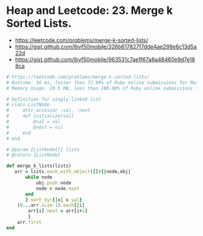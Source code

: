 # Heap and Leetcode: 23. Merge k Sorted Lists.

- https://leetcode.com/problems/merge-k-sorted-lists/
- https://gist.github.com/lbvf50mobile/326b617827f7dde4ae298e6c13d5a22d
- https://gist.github.com/lbvf50mobile/963531c7ae1f67a8a48460e9d7e188ca


```Ruby
# https://leetcode.com/problems/merge-k-sorted-lists/
# Runtime: 56 ms, faster than 72.99% of Ruby online submissions for Merge k Sorted Lists.
# Memory Usage: 10.5 MB, less than 100.00% of Ruby online submissions for Merge k Sorted Lists.

# Definition for singly-linked list.
# class ListNode
#     attr_accessor :val, :next
#     def initialize(val)
#         @val = val
#         @next = nil
#     end
# end

# @param {ListNode[]} lists
# @return {ListNode}

def merge_k_lists(lists)
   arr = lists.each_with_object([]){|node,obj| 
       while node
           obj.push node
           node = node.next
       end
       }.sort_by!{|x| x.val}
    (0...arr.size-1).each{|i|
        arr[i].next = arr[i+1]
        }
    arr.first
end
```